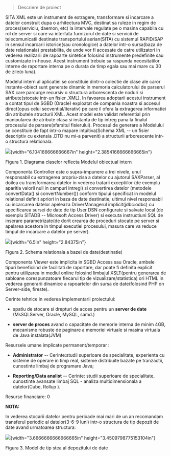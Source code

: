 > Descriere de proiect

SITA XML este un instrument de extragere, transformare si incarcare a
datelor construit dupa o arhitectura MVC, destinat sa ruleze in regim de
proces(serviciu, daemon, etc) la intervale regulate pe o masina capabila
cu rol de server si care va interfata furnizorul de date si servicii de
telecomunicatii destinate transportului aerian(SITA) cu sistemul
RAPID/SAP in sensul incarcarii istorice(sau cronologice) a datelor
intr-o sursa(baza de date relationala) prestabilita, de unde vor fi
accesate de catre utilizatori in vederea realizarii de rapoarte
sintetice folosind instrumente predefinite sau customizate in-house.
Acest instrument trebuie sa raspunda necesitatilor interne de raportare
interna pe o durata de timp egala sau mai mare cu 30 de zile(o luna).

Modelul intern al aplicatiei se constituie dintr-o colectie de clase ale
caror instante-obiect sunt generate dinamic in memoria calculatorului de
parserul SAX care parcurge recursiv o structura arborescenta de noduri
si atribute(stocate intr-un fisier .XML). In favoarea adoptarii acestui
instrument a contat tipul de SGBD (Oracle) exploatat de compania noastra
si accesul direct(opus celui secvential/iterativ) pe care il ofera la
extragerea informatiei din atributele structurii XML. Acest model este
validat referential prin manipularea de atribute clasa si instanta de
tip intreg pana la finalul procesului de parsare(sfarsitul fisierului).
Procesul de generare a Modelului se constituie de fapt intr-o mapare
intuitiva(Schema XML -- un fisier descriptiv cu extensia .DTD nu mi-a
parvenit) a structurii arborescente intr-o structura relationala.

![](media/image1.png){width="6.104166666666667in"
height="2.3854166666666665in"}

Figura 1. Diagrama claselor reflecta Modelul obiectual intern

Componenta Controller este o supra-impunere a trei nivele, unul
responsabil cu extragerea propriu-zisa a datelor cu ajutorul SAXParser,
al doilea cu transformarea datelor in vederea tratarii exceptiilor (de
exemplu aparitia valorii null in campuri intregi) si convertirea datelor
(metodele convertData() si convertNumber()) conform tipului specificat
in modelul relational definit apriori in baza de date destinatie;
ultimul nivel responsabil cu incarcarea datelor apeleaza DriverManagerul
implicit(jdbc:odbc) cu specificarea sursei de date de tip User DSN
configurate si salvate local (de exemplu SITADB -- Microsoft Access
Driver) si executa instructiuni SQL de inserare parametrizate(de dorit
crearea de proceduri stocate pe server si apelarea acestora in timpul
executiei procesului, masura care va reduce timpul de incarcare a
datelor pe server).

![](media/image2.png){width="6.5in" height="2.84375in"}

Figura 2. Schema relationala a bazei de date(destinatie)

Componenta Viewer este implicita in SGBD Access sau Oracle, ambele
tipuri beneficiind de facilitati de raportare, dar poate fi definita
explicit pentru utilizarea in mediul online folosind limbajul
XSLT(pentru generarea de sabloane corespunzatoare fiecarui tip de
vizualizare/statistica) ori HTML in vederea generarii dinamice a
rapoartelor din sursa de date(folosind PHP on Server-side, fireste).

Cerinte tehnice in vederea implementarii proiectului:

-   spatiu de stocare si drepturi de acces pentru un **server de date**
    (MsSQLServer, Oracle, MySQL, samd.)

-   **server de proces** avand o capacitate de memorie interna de minim
    4GB, mecanisme robuste de paginare a memoriei virtuale si masina
    virtuala de Java instalata(JVM)

Resursele umane implicate permanent/temporar :

-   **Administrator** -- Cerinte:studii superioare de specialitate,
    experienta cu sisteme de operare in timp real, sisteme distribuite
    bazate pe tranzactii, cunostinte limbaj de programare Java;

-   **Reporting/Data analist** -- Cerinte: studii superioare de
    specialitate, cunostinte avansate limbaj SQL - analiza
    multidimensionala a datelor(Cube, Rollup ).

Resurse financiare: 0

**NOTA:**

In vederea stocarii datelor pentru perioade mai mari de un an recomandam
transferul periodic al datelor(3-6-9 luni) intr-o structura de tip
depozit de date avand urmatoarea structura:

![](media/image3.png){width="3.6666666666666665in"
height="3.4509798775153104in"}

Figura 3. Model de tip stea al depozitului de date
